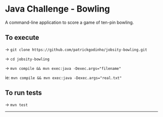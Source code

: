 # Java Challenge - Bowling
A command-line application to score a game of ten-pin bowling.

## To execute
-> ```git clone https://github.com/patrickgodinho/jobsity-bowling.git```

-> ```cd jobsity-bowling```

-> ```mvn compile && mvn exec:java -Dexec.args="filename"```

ie: ```mvn compile && mvn exec:java -Dexec.args="real.txt"```

## To run tests
-> ```mvn test```

___
